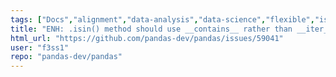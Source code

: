 ```yaml
---
tags: ["Docs","alignment","data-analysis","data-science","flexible","isin","pandas","python"]
title: "ENH: .isin() method should use __contains__ rather than __iter__ for user-defined classes to determine presence."
html_url: "https://github.com/pandas-dev/pandas/issues/59041"
user: "f3ss1"
repo: "pandas-dev/pandas"
---
```



